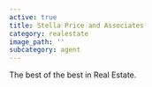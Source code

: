 ```yaml
---
active: true
title: Stella Price and Associates
category: realestate
image_path: ''
subcategory: agent
---
```


The best of the best in Real Estate.